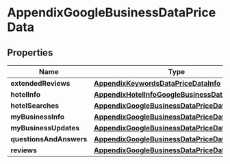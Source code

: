 

# AppendixGoogleBusinessDataPriceData


## Properties

| Name | Type | Description | Notes |
|------------ | ------------- | ------------- | -------------|
|**extendedReviews** | [**AppendixKeywordsDataPriceDataInfo**](AppendixKeywordsDataPriceDataInfo.md) |  |  [optional] |
|**hotelInfo** | [**AppendixHotelInfoGoogleBusinessDataPriceData**](AppendixHotelInfoGoogleBusinessDataPriceData.md) |  |  [optional] |
|**hotelSearches** | [**AppendixGoogleBusinessDataPriceDataInfo**](AppendixGoogleBusinessDataPriceDataInfo.md) |  |  [optional] |
|**myBusinessInfo** | [**AppendixGoogleBusinessDataPriceDataInfo**](AppendixGoogleBusinessDataPriceDataInfo.md) |  |  [optional] |
|**myBusinessUpdates** | [**AppendixGoogleBusinessDataPriceDataInfo**](AppendixGoogleBusinessDataPriceDataInfo.md) |  |  [optional] |
|**questionsAndAnswers** | [**AppendixGoogleBusinessDataPriceDataInfo**](AppendixGoogleBusinessDataPriceDataInfo.md) |  |  [optional] |
|**reviews** | [**AppendixGoogleBusinessDataPriceDataInfo**](AppendixGoogleBusinessDataPriceDataInfo.md) |  |  [optional] |



